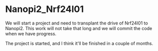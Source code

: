# Nanopi2_Nrf24l01
We will start a project and need to transplant the drive of Nrf24l01 to Nanopi2. This work will not take that long and we will commit the code when we have progress.

The project is started, and I think it'll be finished in a couple of months.
